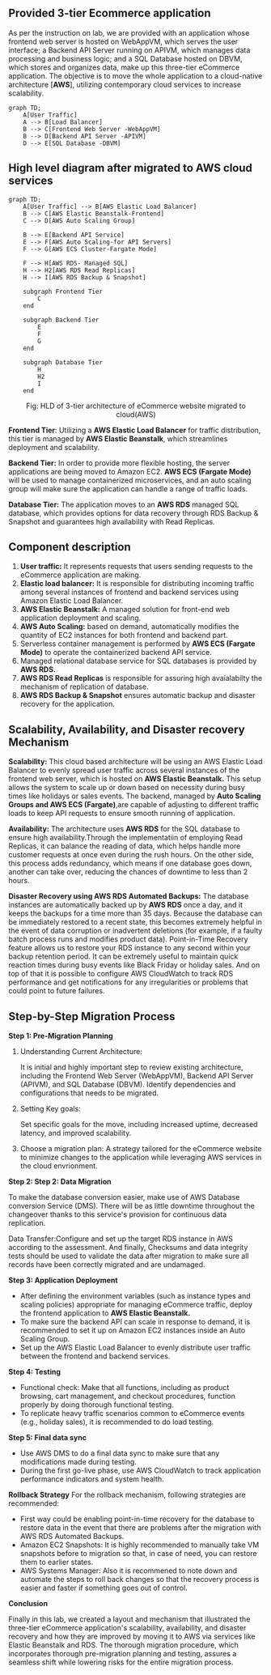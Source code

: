 
## Provided 3-tier Ecommerce application
As per the instruction on lab, we are provided with an application whose frontend web server is hosted on WebAppVM, which serves the user interface; a Backend API Server running on APIVM, which manages data processing and business logic; and a SQL Database hosted on DBVM, which stores and organizes data, make up this three-tier eCommerce application. The objective is to move the whole application to a cloud-native architecture [**AWS**], utilizing contemporary cloud services to increase scalability.

```mermaid
graph TD;
    A[User Traffic]
    A --> B[Load Balancer]
    B --> C[Frontend Web Server -WebAppVM]
    B --> D[Backend API Server -APIVM]
    D --> E[SQL Database -DBVM]
```


## High level diagram after migrated to AWS cloud services


```mermaid 
graph TD;
    A[User Traffic] --> B[AWS Elastic Load Balancer]
    B --> C[AWS Elastic Beanstalk-Frontend]
    C --> D[AWS Auto Scaling Group]
    
    B --> E[Backend API Service]
    E --> F[AWS Auto Scaling-for API Servers]
    F --> G[AWS ECS Cluster-Fargate Mode]
    
    F --> H[AWS RDS- Managed SQL]
    H --> H2[AWS RDS Read Replicas]
    H --> I[AWS RDS Backup & Snapshot]

    subgraph Frontend Tier
        C
    end
    
    subgraph Backend Tier
        E
        F
        G
    end
    
    subgraph Database Tier
        H
        H2
        I
    end
```
<center>Fig: HLD of 3-tier architecture of eCommerce website migrated to cloud(AWS)</center>



**Frontend Tier**: Utilizing a **AWS Elastic Load Balancer** for traffic distribution, this tier is managed by **AWS Elastic Beanstalk**, which streamlines deployment and scalability.

**Backend Tier:** In order to provide more flexible hosting, the server applications are being moved to Amazon EC2. **AWS ECS (Fargate Mode)** will be used to manage containerized microservices, and an auto scaling group will make sure the application can handle a range of traffic loads.

**Database Tier:** The application moves to an **AWS RDS** managed SQL database, which provides options for data recovery through RDS Backup & Snapshot and guarantees high availability with Read Replicas.

## Component description
1. **User traffic:** It represents requests that users sending requests to the eCommerce application are making.
2. **Elastic load balancer:** It is responsible for distributing incoming traffic among several instances of frontend and backend services using Amazon Elastic Load Balancer.
3. **AWS Elastic Beanstalk:** A managed solution for front-end web application deployment and scaling.
4. **AWS Auto Scaling:** based on demand, automatically modifies the quantity of EC2 instances for both frontend and backend part.
5. Serverless container management is performed by **AWS ECS (Fargate Mode)** to operate the containerized backend API service.
6. Managed relational database service for SQL databases is provided by **AWS RDS.**
7. **AWS RDS Read Replicas** is responsible for assuring high avaialabilty the mechanism of replication of database.
8. **AWS RDS Backup & Snapshot** ensures automatic backup and disaster recovery for the application. 

## Scalability, Availability, and Disaster recovery Mechanism
**Scalability:** This cloud based architecture will be using an AWS Elastic Load Balancer to evenly spread user traffic across several instances of the frontend web server, which is hosted on **AWS Elastic Beanstalk.** This setup allows the system to scale up or down based on necessity during busy times like holidays or sales events. The backend, managed by **Auto Scaling Groups and AWS ECS (Fargate)**,are capable of adjusting to different traffic loads to keep API requests to ensure smooth running of application.

**Availability:**  The architecture uses **AWS RDS** for the SQL database to ensure high availability.Through the implementatiin of employing Read Replicas, it can balance the reading of data, which helps handle more customer requests at once even during the rush hours. On the other side, this process adds redundancy, which means if  one database goes down, another can take over, reducing the chances of downtime to less than 2 hours.

**Disaster Recovery using AWS RDS Automated Backups:**
The database instances are automatically backed up by **AWS RDS** once a day, and it keeps the backups for a time more than 35 days. Because the database can be immediately restored to a recent state, this becomes extremely helpful in the event of data corruption or inadvertent deletions (for example, if a faulty batch process runs and modifies product data).
Point-in-Time Recovery feature allows us to restore your RDS instance to any second within your backup retention period. It can be extremely useful to maintain quick reaction times during busy events like Black Friday or holiday sales.
And on top of that it is possible to configure AWS CloudWatch to track RDS performance and get notifications for any irregularities or problems that could point to future failures.

## Step-by-Step Migration Process

**Step 1: Pre-Migration Planning**
1. Understanding Current Architecture:

    It is initial and highly important step to review  existing architecture, including the Frontend Web Server (WebAppVM), Backend API Server (APIVM), and SQL Database (DBVM). Identify dependencies and configurations that needs to be migrated.
2. Setting Key goals: 

    Set specific goals for the move, including increased uptime, decreased latency, and improved scalability.
3. Choose a migration plan:
    A strategy tailored for the eCommerce website to minimize changes to the application while leveraging AWS services in the cloud envrionment.

**Step 2: Step 2: Data Migration**

To make the database conversion easier, make use of AWS Database conversion Service (DMS). There will be as little downtime throughout the changeover thanks to this service's provision for continuous data replication.

Data Transfer:Configure and set up the target RDS instance in AWS according to the assessment. And finally, Checksums and data integrity tests should be used to validate the data after migration to make sure all records have been correctly migrated and are undamaged.

**Step 3: Application Deployment**
- After defining the environment variables (such as instance types and scaling policies) appropriate for managing eCommerce traffic, deploy the frontend application to **AWS Elastic Beanstalk.**
- To make sure the backend API can scale in response to demand, it is recommended to set it up on Amazon EC2 instances inside an Auto Scaling Group.
- Set up the AWS Elastic Load Balancer to evenly distribute user traffic between the frontend and backend services. 

**Step 4: Testing**

- Functional check: Make that all functions, including as product browsing, cart management, and checkout procedures, function properly by doing thorough functional testing.
- To replicate heavy traffic scenarios common to eCommerce events (e.g., holiday sales), it is recommended to do load testing.

**Step 5: Final data sync**
- Use AWS DMS to do a final data sync to make sure that any modifications made during testing.
- During the first go-live phase, use AWS CloudWatch to track application performance indicators and system health.

**Rollback Strategy**
For the rollback mechanism, following strategies are recommended:
- First way could be enabling point-in-time recovery for the database to restore data in the event that there are problems after the migration with AWS RDS Automated Backups.
- Amazon EC2 Snapshots: It is highly recommended to manually take VM snapshots before to migration so that, in case of need, you can restore them to earlier states.
- AWS Systems Manager: Also it is recommened to note down and automate the steps to roll back changes so that the recovery process is easier and faster if something goes out of control.


**Conclusion**

Finally in this lab, we created a layout and mechanism that illustrated the three-tier eCommerce application's scalability, availability, and disaster recovery and how they are improved by moving it to AWS via services like Elastic Beanstalk and RDS. The thorough migration procedure, which incorporates thorough pre-migration planning and testing, assures a seamless shift while lowering risks for the entire migration process.















